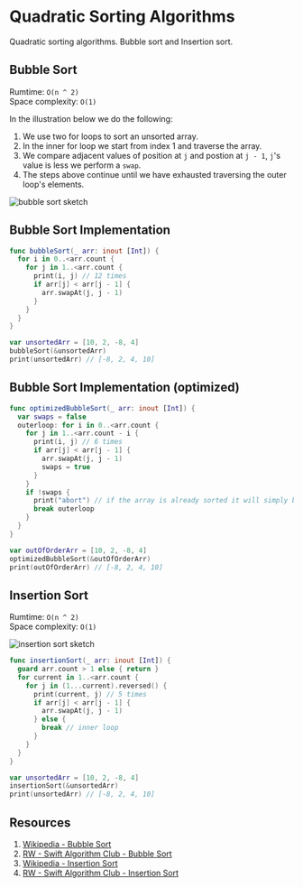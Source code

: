 # Quadratic Sorting Algorithms

Quadratic sorting algorithms. Bubble sort and Insertion sort. 


## Bubble Sort 

Rumtime: `O(n ^ 2)`   
Space complexity: `O(1)`  

In the illustration below we do the following: 

1. We use two for loops to sort an unsorted array. 
2. In the inner for loop we start from index 1 and traverse the array. 
3. We compare adjacent values of position at `j` and postion at `j - 1`, `j`'s value is less we perform a `swap`. 
4. The steps above continue until we have exhausted traversing the outer loop's elements. 

![bubble sort sketch](https://user-images.githubusercontent.com/1819208/98544593-3b2ee300-2262-11eb-9fc9-b8f66608f4ff.jpg)

## Bubble Sort Implementation 

```swift 
func bubbleSort(_ arr: inout [Int]) {
  for i in 0..<arr.count {
    for j in 1..<arr.count {
      print(i, j) // 12 times
      if arr[j] < arr[j - 1] {
        arr.swapAt(j, j - 1)
      }
    }
  }
}

var unsortedArr = [10, 2, -8, 4]
bubbleSort(&unsortedArr)
print(unsortedArr) // [-8, 2, 4, 10]
```

## Bubble Sort Implementation (optimized) 

```swift 
func optimizedBubbleSort(_ arr: inout [Int]) {
  var swaps = false
  outerloop: for i in 0..<arr.count {
    for j in 1..<arr.count - i {
      print(i, j) // 6 times
      if arr[j] < arr[j - 1] {
        arr.swapAt(j, j - 1)
        swaps = true
      }
    }
    if !swaps {
      print("abort") // if the array is already sorted it will simply break out of the entire loop
      break outerloop
    }
  }
}

var outOfOrderArr = [10, 2, -8, 4]
optimizedBubbleSort(&outOfOrderArr)
print(outOfOrderArr) // [-8, 2, 4, 10]
```

## Insertion Sort

Rumtime: `O(n ^ 2)`   
Space complexity: `O(1)`   

![insertion sort sketch](https://user-images.githubusercontent.com/1819208/98546768-34ee3600-2265-11eb-860f-27c1fdef5769.jpg)

```swift 
func insertionSort(_ arr: inout [Int]) {
  guard arr.count > 1 else { return }
  for current in 1..<arr.count {
    for j in (1...current).reversed() {
      print(current, j) // 5 times
      if arr[j] < arr[j - 1] {
        arr.swapAt(j, j - 1)
      } else {
        break // inner loop
      }
    }
  }
}

var unsortedArr = [10, 2, -8, 4]
insertionSort(&unsortedArr)
print(unsortedArr) // [-8, 2, 4, 10]
```


## Resources 

1. [Wikipedia - Bubble Sort](https://en.wikipedia.org/wiki/Bubble_sort)
2. [RW - Swift Algorithm Club - Bubble Sort](https://github.com/raywenderlich/swift-algorithm-club/tree/master/Bubble%20Sort)
3. [Wikipedia - Insertion Sort](https://en.wikipedia.org/wiki/Insertion_sort)
4. [RW - Swift Algorithm Club - Insertion Sort](https://github.com/raywenderlich/swift-algorithm-club/tree/master/Insertion%20Sort)
